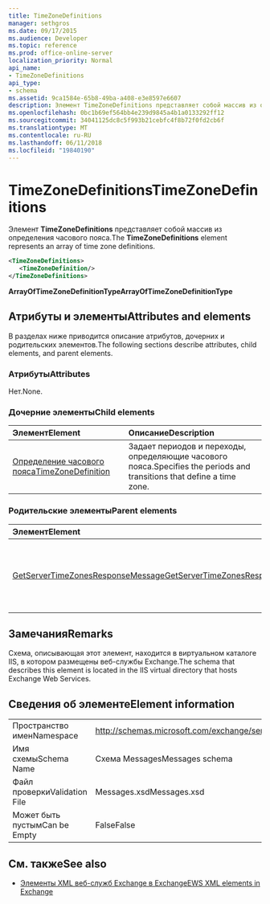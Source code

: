 ```yaml
---
title: TimeZoneDefinitions
manager: sethgros
ms.date: 09/17/2015
ms.audience: Developer
ms.topic: reference
ms.prod: office-online-server
localization_priority: Normal
api_name:
- TimeZoneDefinitions
api_type:
- schema
ms.assetid: 9ca1584e-65b8-49ba-a408-e3e8597e6607
description: Элемент TimeZoneDefinitions представляет собой массив из определения часового пояса.
ms.openlocfilehash: 0bc1b69ef564bb4e239d9845a4b1a0133292ff12
ms.sourcegitcommit: 34041125dc8c5f993b21cebfc4f8b72f0fd2cb6f
ms.translationtype: MT
ms.contentlocale: ru-RU
ms.lasthandoff: 06/11/2018
ms.locfileid: "19840190"
---
```

# <a name="timezonedefinitions"></a><span data-ttu-id="77969-103">TimeZoneDefinitions</span><span class="sxs-lookup"><span data-stu-id="77969-103">TimeZoneDefinitions</span></span>

<span data-ttu-id="77969-104">Элемент **TimeZoneDefinitions** представляет собой массив из определения часового пояса.</span><span class="sxs-lookup"><span data-stu-id="77969-104">The **TimeZoneDefinitions** element represents an array of time zone definitions.</span></span> 
  
```XML
<TimeZoneDefinitions>
   <TimeZoneDefinition/>
</TimeZoneDefinitions>
```

 <span data-ttu-id="77969-105">**ArrayOfTimeZoneDefinitionType**</span><span class="sxs-lookup"><span data-stu-id="77969-105">**ArrayOfTimeZoneDefinitionType**</span></span>
## <a name="attributes-and-elements"></a><span data-ttu-id="77969-106">Атрибуты и элементы</span><span class="sxs-lookup"><span data-stu-id="77969-106">Attributes and elements</span></span>

<span data-ttu-id="77969-107">В разделах ниже приводится описание атрибутов, дочерних и родительских элементов.</span><span class="sxs-lookup"><span data-stu-id="77969-107">The following sections describe attributes, child elements, and parent elements.</span></span>
  
### <a name="attributes"></a><span data-ttu-id="77969-108">Атрибуты</span><span class="sxs-lookup"><span data-stu-id="77969-108">Attributes</span></span>

<span data-ttu-id="77969-109">Нет.</span><span class="sxs-lookup"><span data-stu-id="77969-109">None.</span></span>
  
### <a name="child-elements"></a><span data-ttu-id="77969-110">Дочерние элементы</span><span class="sxs-lookup"><span data-stu-id="77969-110">Child elements</span></span>

|<span data-ttu-id="77969-111">**Элемент**</span><span class="sxs-lookup"><span data-stu-id="77969-111">**Element**</span></span>|<span data-ttu-id="77969-112">**Описание**</span><span class="sxs-lookup"><span data-stu-id="77969-112">**Description**</span></span>|
|:-----|:-----|
|[<span data-ttu-id="77969-113">Определение часового пояса</span><span class="sxs-lookup"><span data-stu-id="77969-113">TimeZoneDefinition</span></span>](timezonedefinition.md) <br/> |<span data-ttu-id="77969-114">Задает периодов и переходы, определяющие часового пояса.</span><span class="sxs-lookup"><span data-stu-id="77969-114">Specifies the periods and transitions that define a time zone.</span></span>  <br/> |
   
### <a name="parent-elements"></a><span data-ttu-id="77969-115">Родительские элементы</span><span class="sxs-lookup"><span data-stu-id="77969-115">Parent elements</span></span>

|<span data-ttu-id="77969-116">**Элемент**</span><span class="sxs-lookup"><span data-stu-id="77969-116">**Element**</span></span>|<span data-ttu-id="77969-117">**Описание**</span><span class="sxs-lookup"><span data-stu-id="77969-117">**Description**</span></span>|
|:-----|:-----|
|[<span data-ttu-id="77969-118">GetServerTimeZonesResponseMessage</span><span class="sxs-lookup"><span data-stu-id="77969-118">GetServerTimeZonesResponseMessage</span></span>](getservertimezonesresponsemessage.md) <br/> |<span data-ttu-id="77969-119">Содержит состояние и результат [операции GetServerTimeZones](getservertimezones-operation.md) запроса.</span><span class="sxs-lookup"><span data-stu-id="77969-119">Contains the status and result of a [GetServerTimeZones operation](getservertimezones-operation.md) request.</span></span>  <br/> |
   
## <a name="remarks"></a><span data-ttu-id="77969-120">Замечания</span><span class="sxs-lookup"><span data-stu-id="77969-120">Remarks</span></span>

<span data-ttu-id="77969-121">Схема, описывающая этот элемент, находится в виртуальном каталоге IIS, в котором размещены веб-службы Exchange.</span><span class="sxs-lookup"><span data-stu-id="77969-121">The schema that describes this element is located in the IIS virtual directory that hosts Exchange Web Services.</span></span>
  
## <a name="element-information"></a><span data-ttu-id="77969-122">Сведения об элементе</span><span class="sxs-lookup"><span data-stu-id="77969-122">Element information</span></span>

|||
|:-----|:-----|
|<span data-ttu-id="77969-123">Пространство имен</span><span class="sxs-lookup"><span data-stu-id="77969-123">Namespace</span></span>  <br/> |http://schemas.microsoft.com/exchange/services/2006/messages  <br/> |
|<span data-ttu-id="77969-124">Имя схемы</span><span class="sxs-lookup"><span data-stu-id="77969-124">Schema Name</span></span>  <br/> |<span data-ttu-id="77969-125">Схема Messages</span><span class="sxs-lookup"><span data-stu-id="77969-125">Messages schema</span></span>  <br/> |
|<span data-ttu-id="77969-126">Файл проверки</span><span class="sxs-lookup"><span data-stu-id="77969-126">Validation File</span></span>  <br/> |<span data-ttu-id="77969-127">Messages.xsd</span><span class="sxs-lookup"><span data-stu-id="77969-127">Messages.xsd</span></span>  <br/> |
|<span data-ttu-id="77969-128">Может быть пустым</span><span class="sxs-lookup"><span data-stu-id="77969-128">Can be Empty</span></span>  <br/> |<span data-ttu-id="77969-129">False</span><span class="sxs-lookup"><span data-stu-id="77969-129">False</span></span>  <br/> |
   
## <a name="see-also"></a><span data-ttu-id="77969-130">См. также</span><span class="sxs-lookup"><span data-stu-id="77969-130">See also</span></span>



- [<span data-ttu-id="77969-131">Элементы XML веб-служб Exchange в Exchange</span><span class="sxs-lookup"><span data-stu-id="77969-131">EWS XML elements in Exchange</span></span>](ews-xml-elements-in-exchange.md)

